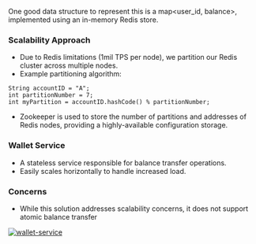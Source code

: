 One good data structure to represent this is a map<user_id, balance>, implemented using an in-memory Redis store.

### Scalability Approach

- Due to Redis limitations (1mil TPS per node), we partition our Redis cluster across multiple nodes.
- Example partitioning algorithm:

```
String accountID = "A";
int partitionNumber = 7;
int myPartition = accountID.hashCode() % partitionNumber;
```

- Zookeeper is used to store the number of partitions and addresses of Redis nodes, providing a highly-available configuration storage.

### Wallet Service

- A stateless service responsible for balance transfer operations.
- Easily scales horizontally to handle increased load.

### Concerns

- While this solution addresses scalability concerns, it does not support atomic balance transfer

[![wallet-service](https://github.com/preslavmihaylov/booknotes/raw/master/system-design/system-design-interview/chapter28/images/wallet-service.png)](https://github.com/preslavmihaylov/booknotes/blob/master/system-design/system-design-interview/chapter28/images/wallet-service.png)
